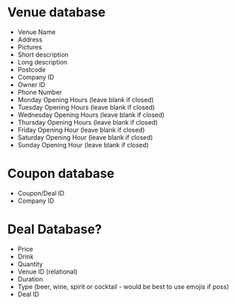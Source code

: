 # Venue database

- Venue Name 
- Address
- Pictures
- Short description
- Long description
- Postcode
- Company ID
- Owner ID
- Phone Number
- Monday Opening Hours (leave blank if closed)
- Tuesday Opening Hours (leave blank if closed)
- Wednesday Opening Hours (leave blank if closed)
- Thursday Opening Hours (leave blank if closed)
- Friday Opening Hour (leave blank if closed)
- Saturday Opening Hour (leave blank if closed)
- Sunday Opening Hour (leave blank if closed)

# Coupon database

- Coupon/Deal ID
- Company ID

# Deal Database?

- Price
- Drink
- Quantity
- Venue ID (relational)
- Duration
- Type (beer, wine, spirit or cocktail - would be best to use emojis if poss)
- Deal ID     


